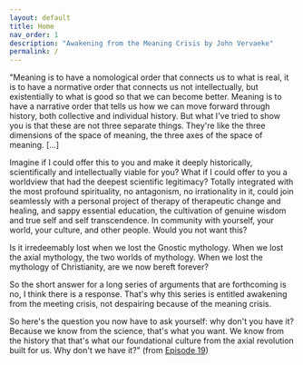 ```yaml
---
layout: default
title: Home
nav_order: 1
description: "Awakening from the Meaning Crisis by John Vervaeke"
permalink: /
---
```


"Meaning is to have a nomological order that connects us to what is real, it is to have a normative order that connects us not intellectually, but existentially to what is good so that we can become better. Meaning is to have a narrative order that tells us how we can move forward through history, both collective and individual history. But what I've tried to show you is that these are not three separate things. They're like the three dimensions of the space of meaning, the three axes of the space of meaning. [...] 

Imagine if I could offer this to you and make it deeply historically, scientifically and intellectually viable for you? What if I could offer to you a worldview that had the deepest scientific legitimacy? Totally integrated with the most profound spirituality, no antagonism, no irrationality in it, could join seamlessly with a personal project of therapy of therapeutic change and healing, and sappy essential education, the cultivation of genuine wisdom and true self and self transcendence. In community with yourself, your world, your culture, and other people. Would you not want this? 

Is it irredeemably lost when we lost the Gnostic mythology. When we lost the axial mythology, the two worlds of mythology. When we lost the mythology of Christianity, are we now bereft forever?

So the short answer for a long series of arguments that are forthcoming is no, I think there is a response. That's why this series is entitled awakening from the meeting crisis, not despairing because of the meaning crisis.

So here's the question you now have to ask yourself: why don't you have it? Because we know from the science, that's what you want. We know from the history that that's what our foundational culture from the axial revolution built for us. Why don't we have it?" (from [Episode 19](/episodes/19))



